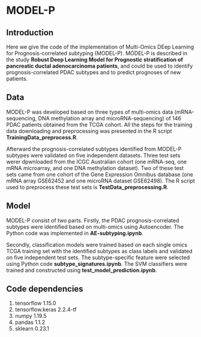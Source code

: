 # MODEL-P

## Introduction
Here we give the code of the implementation of Multi-Omics DEep Learning for Prognosis-correlated subtyping (MODEL-P). MODEL-P is described in the study **Robust Deep Learning Model for Prognostic stratification of pancreatic ductal adenocarcinoma patients**, and could be used to identify prognosis-correlated PDAC subtypes and to predict prognoses of new patients.

## Data
MODEL-P was developed based on three types of multi-omics data (mRNA-sequencing, DNA methylation array and microRNA-sequencing) of 146 PDAC patients obtained from the TCGA cohort.
All the steps for the training data downloading and preprocessing was presented in the R script **TrainingData_preprocess.R**.

Afterward the prognosis-correlated subtypes identified from MODEL-P subtypes were validated on five independent datasets. Three test sets werer dpwnloaded from the ICGC Australian cohort (one mRNA-seq, one mRNA microarray, and one DNA methylation dataset). Two of these test sets came from one cohort of the Gene Expression Omnibus database (one mRNA array GSE62452 and one microRNA dataset GSE62498). The R script used to preprocess these test sets is **TestData_preprocessing.R**.

## Model
MODEL-P consist of two parts. Firstly, the PDAC prognosis-correlated subtypes were identified based on multi-omics using Autoencoder. The Python code was implemented in **AE-subtyping.ipynb**. 

Secondly, classification models were trained based on each single omics TCGA training set with the identified subtypes as class labels and validated on five independent test sets. The subtype-specific feature were selected using Python code **subtype_signatures.ipynb**. The SVM classifiers were trained and constructed using **test_model_prediction.ipynb**.

## Code dependencies
1. tensorflow 1.15.0
2. tensorflow.keras 2.2.4-tf
3. numpy 1.19.5
4. pandas 1.1.2
5. sklearn 0.23.1
